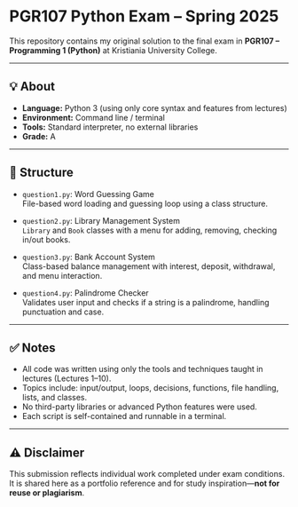 # PGR107 Python Exam – Spring 2025

This repository contains my original solution to the final exam in **PGR107 – Programming 1 (Python)** at Kristiania University College.

---

## 💡 About

- **Language:** Python 3 (using only core syntax and features from lectures)
- **Environment:** Command line / terminal
- **Tools:** Standard interpreter, no external libraries
- **Grade:** A

---

## 📂 Structure

- `question1.py`: Word Guessing Game  
  File-based word loading and guessing loop using a class structure.

- `question2.py`: Library Management System  
  `Library` and `Book` classes with a menu for adding, removing, checking in/out books.

- `question3.py`: Bank Account System  
  Class-based balance management with interest, deposit, withdrawal, and menu interaction.

- `question4.py`: Palindrome Checker  
  Validates user input and checks if a string is a palindrome, handling punctuation and case.

---

## ✅ Notes

- All code was written using only the tools and techniques taught in lectures (Lectures 1–10).
- Topics include: input/output, loops, decisions, functions, file handling, lists, and classes.
- No third-party libraries or advanced Python features were used.
- Each script is self-contained and runnable in a terminal.

---

## ⚠️ Disclaimer

This submission reflects individual work completed under exam conditions. It is shared here as a portfolio reference and for study inspiration—**not for reuse or plagiarism**.
